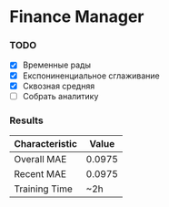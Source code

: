 # Finance Manager

### TODO

- [x] Временные рады
- [x] Експониненциальное сглаживание
- [x] Сквозная средняя
- [ ] Собрать аналитику

### Results

| Characteristic | Value  |
| -------------- | ------ |
| Overall MAE    | 0.0975 |
| Recent MAE     | 0.0975 |
| Training Time  | ~2h    |
